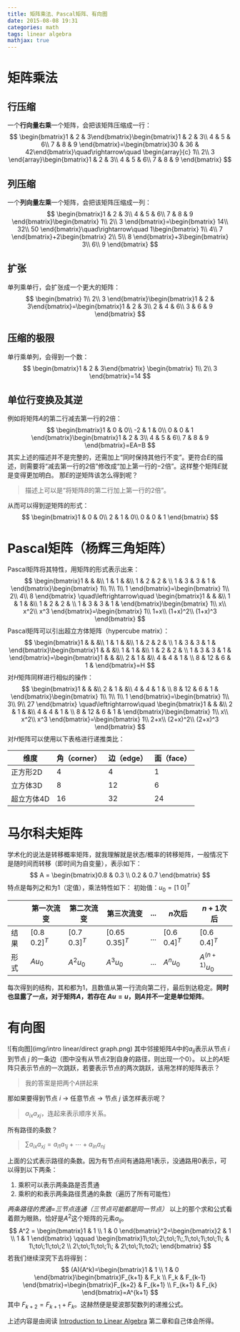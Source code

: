 ```yaml
---
title: 矩阵乘法、Pascal矩阵、有向图
date: 2015-08-08 19:31
categories: math
tags: linear algebra
mathjax: true
---
```

# 矩阵乘法
## 行压缩
一个**行向量右乘**一个矩阵，会把该矩阵压缩成一行：
$$
\begin{bmatrix}1 & 2 & 3\end{bmatrix}\begin{bmatrix}1 & 2 & 3\\
4 & 5 & 6\\
7 & 8 & 9
\end{bmatrix}=\begin{bmatrix}30 & 36 & 42\end{bmatrix}\quad\rightarrow\quad
\begin{array}{c}
1\\
2\\
3
\end{array}\begin{bmatrix}1 & 2 & 3\\
4 & 5 & 6\\
7 & 8 & 9
\end{bmatrix}
$$
## 列压缩
一个**列向量左乘**一个矩阵，会把该矩阵压缩成一列：
$$
\begin{bmatrix}1 & 2 & 3\\
4 & 5 & 6\\
7 & 8 & 9
\end{bmatrix}\begin{bmatrix}
1\\
2\\
3
\end{bmatrix}=\begin{bmatrix}
14\\
32\\
50
\end{bmatrix}\quad\rightarrow\quad
1\begin{bmatrix}
1\\
4\\
7
\end{bmatrix}+2\begin{bmatrix}
2\\
5\\
8
\end{bmatrix}+3\begin{bmatrix}
3\\
6\\
9
\end{bmatrix}
$$

## 扩张
单列乘单行，会扩张成一个更大的矩阵：
$$
\begin{bmatrix}
1\\
2\\
3
\end{bmatrix}\begin{bmatrix}1 & 2 & 3\end{bmatrix}=\begin{bmatrix}1 & 2 & 3\\
2 & 4 & 6\\
3 & 6 & 9
\end{bmatrix}
$$

## 压缩的极限
单行乘单列，会得到一个数：
$$
\begin{bmatrix}1 & 2 & 3\end{bmatrix}
\begin{bmatrix}
1\\
2\\
3
\end{bmatrix}=14
$$

## 单位行变换及其逆
例如将矩阵$A$的第二行减去第一行的2倍：
$$
\begin{bmatrix}1 & 0 & 0\\
-2 & 1 & 0\\
0 & 0 & 1
\end{bmatrix}\begin{bmatrix}1 & 2 & 3\\
4 & 5 & 6\\
7 & 8 & 9
\end{bmatrix}=EA=B
$$
其实上述的描述并不是完整的，还需加上“同时保持其他行不变”。更符合$E$的描述，则需要将“减去第一行的$2$倍”修改成“加上第一行的$-2$倍”。这样整个矩阵$E$就是变得更加明白。
那$E$的逆矩阵该怎么得到呢？

> 描述上可以是“将矩阵$B$的第二行加上第一行的$2$倍”。

从而可以得到逆矩阵的形式：
$$
\begin{bmatrix}1 & 0 & 0\\
2 & 1 & 0\\
0 & 0 & 1
\end{bmatrix}
$$

# Pascal矩阵（杨辉三角矩阵）
Pascal矩阵将其特性，用矩阵的形式表示出来：
$$
\begin{bmatrix}1 &  & &\\
1 & 1 &  &\\
1 & 2 & 2 & \\
1 & 3 & 3 & 1 &
\end{bmatrix}\begin{bmatrix}
1\\
1\\
1\\
1
\end{bmatrix}=\begin{bmatrix}
1\\
2\\
4\\
8
\end{bmatrix} \quad\leftrightarrow\quad  \begin{bmatrix}1 &  & &\\
1 & 1 &  &\\
1 & 2 & 2 & \\
1 & 3 & 3 & 1 &
\end{bmatrix}\begin{bmatrix}
1\\
x\\
x^2\\
x^3
\end{bmatrix}=\begin{bmatrix}
1\\
1+x\\
(1+x)^2\\
(1+x)^3
\end{bmatrix}
$$
Pascal矩阵可以引出超立方体矩阵（hypercube matrix）：
$$
\begin{bmatrix}1 &  & &\\
1 & 1 &  &\\
1 & 2 & 2 & \\
1 & 3 & 3 & 1 &
\end{bmatrix}\begin{bmatrix}1 &  & &\\
1 & 1 &  &\\
1 & 2 & 2 & \\
1 & 3 & 3 & 1 &
\end{bmatrix}=\begin{bmatrix}1 &  & &\\
2 & 1 &  &\\
4 & 4 & 1 & \\
8 & 12 & 6 & 1 &
\end{bmatrix}=H
$$
对$H$矩阵同样进行相似的操作：
$$
\begin{bmatrix}1 &  & &\\
2 & 1 &  &\\
4 & 4 & 1 & \\
8 & 12 & 6 & 1 &
\end{bmatrix}\begin{bmatrix}
1\\
1\\
1\\
1
\end{bmatrix}=\begin{bmatrix}
1\\
3\\
9\\
27
\end{bmatrix} \quad\leftrightarrow\quad  \begin{bmatrix}1 &  & &\\
2 & 1 &  &\\
4 & 4 & 1 & \\
8 & 12 & 6 & 1 &
\end{bmatrix}\begin{bmatrix}
1\\
x\\
x^2\\
x^3
\end{bmatrix}=\begin{bmatrix}
1\\
2+x\\
(2+x)^2\\
(2+x)^3
\end{bmatrix}
$$
对$H$矩阵可以使用以下表格进行递推类比：

| 维度 | 角（corner） | 边（edge） | 面（face） |
| --- | --- | --- | --- |
| 正方形2D | 4 | 4 | 1 |
| 立方体3D | 8  | 12 | 6 |
| 超立方体4D | 16 | 32 | 24 |

# 马尔科夫矩阵
学术化的说法是转移概率矩阵，就我理解就是状态/概率的转移矩阵，一般情况下是随时间而转移（即时间为自变量），表示如下：
$$
A = \begin{bmatrix}0.8 & 0.3 \\   
0.2 & 0.7 
\end{bmatrix}
$$
特点是每列之和为1（定值），乘法特性如下：
初始值：$u_0 = [1\; 0]^T$

| | 第一次流变 | 第二次流变 | 第三次流变 | ... | $n$次后 |  $n+1$次后
| --- | --- | --- | --- | --- | --- | --- | 
| 结果 | $[0.8\; 0.2]^T$ | $[0.7\; 0.3]^T$ | $[0.65\; 0.35]^T$ | ... | $[0.6\; 0.4]^T$ | $[0.6\; 0.4]^T$ |
| 形式 | $Au_0$ | $A^2u_0$ | $A^3u_0$ | ... | $A^nu_0$ | $A^{(n+1)}u_0$ |

每次得到的结构，其和都为1，且数值从第一行流向第二行，最后到达稳定。**同时也显露了一点，对于矩阵$A$，若存在 $Au=u$，则$A$并不一定是单位矩阵**。

# 有向图
![有向图](img/intro linear/direct graph.png)
其中邻接矩阵$A$中的$a_{ij}$表示从节点 $i$ 到节点 $j$ 的一条边（图中没有从节点2到自身的路径，则出现一个$0$）。
以上的$A$矩阵只表示节点的一次跳跃，若要表示节点的两次跳跃，该用怎样的矩阵表示？

>我的答案是把两个$A$拼起来

那如果要得到节点 $i$ $\rightarrow$ 任意节点 $\rightarrow$ 节点 $j$ 该怎样表示呢？

>$a_{ix}a_{xj}$，连起来表示顺序关系。

所有路径的条数？

>$\sum{a_{ix}a_{xj}}=a_{i1}a_{1j}+\cdots+a_{in}a_{nj}$

上面的公式表示路径的条数。因为有节点间有通路用$1$表示，没通路用$0$表示，可以得到以下两条：

1. 乘积可以表示两条路是否贯通
2. 乘积的和表示两条路径贯通的条数（遍历了所有可能性）

*两条路径的贯通=三节点连通（三节点可能都是同一节点）*
以上的那个求和公式看着颇为眼熟，恰好是$A^2$这个矩阵的元素$a_{ij}$。
$$
A^2 = \begin{bmatrix}1 & 1 \\   
1 & 0 
\end{bmatrix}^2=\begin{bmatrix}2 & 1 \\   
1 & 1 
\end{bmatrix} \qquad \begin{bmatrix}1\;to\;2\;to\;1\;,1\;to\;1\;to\;1\; & 1\;to\;1\;to\;2 \\   
2\;to\;1\;to\;1\; & 2\;to\;1\;to2\;
\end{bmatrix}
$$
若我们继续深究下去将得到：
$$
(A)(A^k)=\begin{bmatrix}1 & 1 \\   
1 & 0 
\end{bmatrix}\begin{bmatrix}F_{k+1} & F_k \\   
F_k & F_{k-1} 
\end{bmatrix}=\begin{bmatrix}F_{k+2} & F_{k+1} \\   
F_{k+1} & F_{k} 
\end{bmatrix}=A^{k+1}
$$
其中 $F_{k+2}=F_{k+1}+F_k$。这赫然便是斐波那契数列的递推公式。

上述内容是由阅读 [Introduction to Linear Algebra](http://www.amazon.com/Introduction-Linear-Algebra-Fourth-Gilbert/dp/0980232716/ref=sr_1_1?ie=UTF8&qid=1439044554&sr=8-1&keywords=introduction+to+linear+algebra+gilbert+strang) 第二章和自己体会所得。















